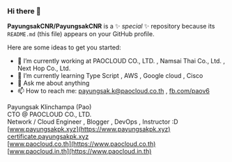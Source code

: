 ### Hi there 👋

**PayungsakCNR/PayungsakCNR** is a ✨ _special_ ✨ repository because its `README.md` (this file) appears on your GitHub profile.

Here are some ideas to get you started:

- 🔭 I’m currently working at PAOCLOUD CO., LTD. , Namsai Thai Co., Ltd. , Next Hop Co., Ltd.
- 🌱 I’m currently learning Type Script , AWS , Google cloud , Cisco
- 💬 Ask me about anything
- 📫 How to reach me: [payungsak.k@paocloud.co.th](mailto:payungsak.k@paocloud.co.th) , [fb.com/paov6](https://fb.com/paov6)

Payungsak Klinchampa (Pao) <br/>
CTO @ PAOCLOUD CO., LTD. <br/>
Network / Cloud Engineer , Blogger , DevOps , Instructor :D <br/>
[www.payungsakpk.xyz](https://www.payungsakpk.xyz) <br/>
[certificate.payungsakpk.xyz](https://certificate.payungsakpk.xyz) <br/>
[www.paocloud.co.th](https://www.paocloud.co.th) <br/>
[www.paocloud.in.th](https://www.paocloud.in.th) <br/>
